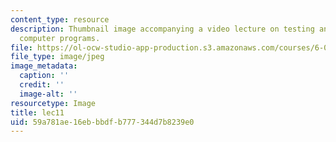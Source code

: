 ```yaml
---
content_type: resource
description: Thumbnail image accompanying a video lecture on testing and debugging
  computer programs.
file: https://ol-ocw-studio-app-production.s3.amazonaws.com/courses/6-00-introduction-to-computer-science-and-programming-fall-2008/59a781ae16ebbbdfb777344d7b8239e0_lec11.jpg
file_type: image/jpeg
image_metadata:
  caption: ''
  credit: ''
  image-alt: ''
resourcetype: Image
title: lec11
uid: 59a781ae-16eb-bbdf-b777-344d7b8239e0
---
```

